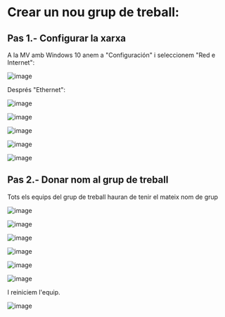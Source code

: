 # Crear un nou grup de treball:

## Pas 1.- Configurar la xarxa

A la MV amb Windows 10 anem a "Configuración" i seleccionem "Red e Internet":

![image](https://github.com/XaSaFa/MP04/assets/110727546/335e1536-070a-4ebf-b5a9-b4429f5daf5f)

Després "Ethernet":

![image](https://github.com/XaSaFa/MP04/assets/110727546/efe7e18b-8abb-4a96-84e4-4e3804f6d1db)

![image](https://github.com/XaSaFa/MP04/assets/110727546/8b10a633-6a94-4885-97e0-f5659ffa6bcc)

![image](https://github.com/XaSaFa/MP04/assets/110727546/47d63979-40e0-4770-8dde-61bbdf34c238)

![image](https://github.com/XaSaFa/MP04/assets/110727546/76257300-3787-4882-b453-877638c590c2)

![image](https://github.com/XaSaFa/MP04/assets/110727546/bd397644-55a5-4539-a28a-afcdeb99f371)

## Pas 2.- Donar nom al grup de treball

Tots els equips del grup de treball hauran de tenir el mateix nom de grup

![image](https://github.com/XaSaFa/MP04/assets/110727546/6164e3c6-df90-4748-b118-56bf53cae576)

![image](https://github.com/XaSaFa/MP04/assets/110727546/ec2da494-9e60-435f-84f5-ea253a33fc94)

![image](https://github.com/XaSaFa/MP04/assets/110727546/684ee31a-5535-4123-9a44-3caf09894e8b)

![image](https://github.com/XaSaFa/MP04/assets/110727546/a532cf9a-b862-4fb1-b434-5bc49f5c005a)

![image](https://github.com/XaSaFa/MP04/assets/110727546/55cf2bf2-0c15-4ef4-b5aa-2619b207813b)

![image](https://github.com/XaSaFa/MP04/assets/110727546/27732690-e995-45b4-9df6-dacb4aea9843)

I reiniciem l'equip.

![image](https://github.com/XaSaFa/MP04/assets/110727546/5928d02f-0b19-4de4-831a-88798b34e2aa)



